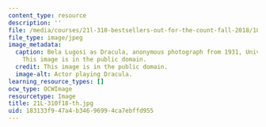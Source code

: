 ```yaml
---
content_type: resource
description: ''
file: /media/courses/21l-310-bestsellers-out-for-the-count-fall-2018/183133f947a4b34696994ca7ebffd955_21L-310f18-th.jpg
file_type: image/jpeg
image_metadata:
  caption: Bela Lugosi as Dracula, anonymous photograph from 1931, Universal Studios.
    This image is in the public domain.
  credit: This image is in the public domain.
  image-alt: Actor playing Dracula.
learning_resource_types: []
ocw_type: OCWImage
resourcetype: Image
title: 21L-310f18-th.jpg
uid: 183133f9-47a4-b346-9699-4ca7ebffd955
---
```

